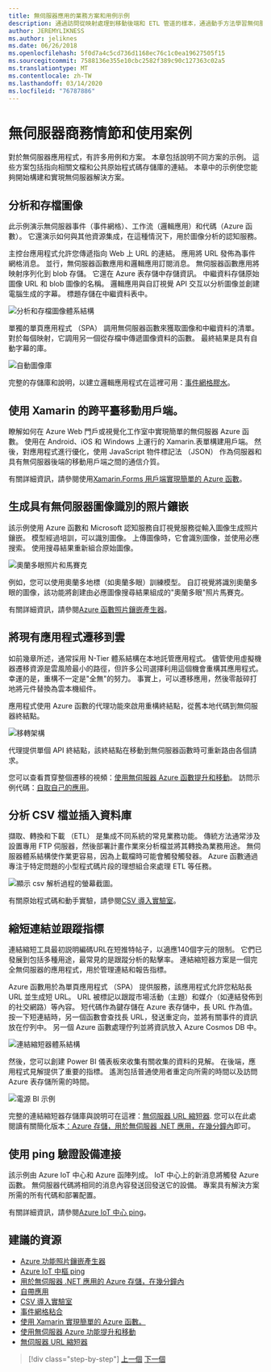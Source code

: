 ```yaml
---
title: 無伺服器應用的業務方案和用例示例
description: 通過訪問從映射處理到移動後端和 ETL 管道的樣本，通過動手方法學習無伺服器。
author: JEREMYLIKNESS
ms.author: jeliknes
ms.date: 06/26/2018
ms.openlocfilehash: 5f0d7a4c5cd736d1168ec76c1c0ea19627505f15
ms.sourcegitcommit: 7588136e355e10cbc2582f389c90c127363c02a5
ms.translationtype: MT
ms.contentlocale: zh-TW
ms.lasthandoff: 03/14/2020
ms.locfileid: "76787886"
---
```

# <a name="serverless-business-scenarios-and-use-cases"></a>無伺服器商務情節和使用案例

對於無伺服器應用程式，有許多用例和方案。 本章包括說明不同方案的示例。 這些方案包括指向相關文檔和公共原始程式碼存儲庫的連結。 本章中的示例使您能夠開始構建和實現無伺服器解決方案。

## <a name="analyze-and-archive-images"></a>分析和存檔圖像

此示例演示無伺服器事件（事件網格）、工作流（邏輯應用）和代碼（Azure 函數）。 它還演示如何與其他資源集成，在這種情況下，用於圖像分析的認知服務。

主控台應用程式允許您傳遞指向 Web 上 URL 的連結。 應用將 URL 發佈為事件網格消息。 並行，無伺服器函數應用和邏輯應用訂閱消息。 無伺服器函數應用將映射序列化到 blob 存儲。 它還在 Azure 表存儲中存儲資訊。 中繼資料存儲原始圖像 URL 和 blob 圖像的名稱。 邏輯應用與自訂視覺 API 交互以分析圖像並創建電腦生成的字幕。 標題存儲在中繼資料表中。

![分析和存檔圖像體系結構](./media/image-processing-example.png)

單獨的單頁應用程式 （SPA） 調用無伺服器函數來獲取圖像和中繼資料的清單。 對於每個映射，它調用另一個從存檔中傳遞圖像資料的函數。 最終結果是具有自動字幕的庫。

![自動圖像庫](./media/automated-image-gallery.png)

完整的存儲庫和說明，以建立邏輯應用程式在這裡可用：[事件網格膠水](https://github.com/JeremyLikness/Event-Grid-Glue)。

## <a name="cross-platform-mobile-client-using-xamarinforms-and-functions"></a>使用 Xamarin 的跨平臺移動用戶端。

瞭解如何在 Azure Web 門戶或視覺化工作室中實現簡單的無伺服器 Azure 函數。 使用在 Android、iOS 和 Windows 上運行的 Xamarin.表單構建用戶端。 然後，對應用程式進行優化，使用 JavaScript 物件標記法 （JSON） 作為伺服器和具有無伺服器後端的移動用戶端之間的通信介質。

有關詳細資訊，請參閱使用[Xamarin.Forms 用戶端實現簡單的 Azure 函數](https://docs.microsoft.com/samples/azure-samples/functions-xamarin-getting-started/implementing-a-simple-azure-function-with-a-xamarinforms-client/)。

## <a name="generate-a-photo-mosaic-with-serverless-image-recognition"></a>生成具有無伺服器圖像識別的照片鑲嵌

該示例使用 Azure 函數和 Microsoft 認知服務自訂視覺服務從輸入圖像生成照片鑲嵌。 模型經過培訓，可以識別圖像。 上傳圖像時，它會識別圖像，並使用必應搜索。 使用搜尋結果重新組合原始圖像。

![奧蘭多眼照片和馬賽克](./media/orlando-eye-both.png)

例如，您可以使用奧蘭多地標（如奧蘭多眼）訓練模型。 自訂視覺將識別奧蘭多眼的圖像，該功能將創建由必應圖像搜尋結果組成的"奧蘭多眼"照片馬賽克。

有關詳細資訊，請參閱[Azure 函數照片鑲嵌產生器](https://github.com/Azure-Samples/functions-dotnet-photo-mosaic)。

## <a name="migrate-an-existing-application-to-the-cloud"></a>將現有應用程式遷移到雲

如前幾章所述，通常採用 N-Tier 體系結構在本地託管應用程式。 儘管使用虛擬機器遷移資源是雲風險最小的路徑，但許多公司選擇利用這個機會重構其應用程式。 幸運的是，重構不一定是"全無"的努力。 事實上，可以遷移應用，然後零敲碎打地將元件替換為雲本機組件。

應用程式使用 Azure 函數的代理功能來啟用重構終結點，從舊本地代碼到無伺服器終結點。

![移轉架構](./media/migration-architecture.png)

代理提供單個 API 終結點，該終結點在移動到無伺服器函數時可重新路由各個請求。

您可以查看貫穿整個遷移的視頻：[使用無伺服器 Azure 函數提升和移動](https://channel9.msdn.com/Events/Connect/2017/E102)。 訪問示例代碼：[自取自己的應用](https://github.com/JeremyLikness/bring-own-app-connect-17)。

## <a name="parse-a-csv-file-and-insert-into-a-database"></a>分析 CSV 檔並插入資料庫

擷取、轉換和下載 （ETL） 是集成不同系統的常見業務功能。 傳統方法通常涉及設置專用 FTP 伺服器，然後部署計畫作業來分析檔並將其轉換為業務用途。 無伺服器體系結構使作業更容易，因為上載檔時可能會觸發觸發器。 Azure 函數通過專注于特定問題的小型程式碼片段的理想組合來處理 ETL 等任務。

![顯示 csv 解析過程的螢幕截圖。](./media/serverless-business-scenarios/csv-parse-database-import.png)

有關原始程式碼和動手實驗，請參閱[CSV 導入實驗室](https://github.com/JeremyLikness/azure-fn-file-process-hol)。

## <a name="shorten-links-and-track-metrics"></a>縮短連結並跟蹤指標

連結縮短工具最初説明編碼URL在短推特帖子，以適應140個字元的限制。 它們已發展到包括多種用途，最常見的是跟蹤分析的點擊率。 連結縮短器方案是一個完全無伺服器的應用程式，用於管理連結和報告指標。

Azure 函數用於為單頁應用程式 （SPA） 提供服務，該應用程式允許您粘貼長 URL 並生成短 URL。 URL 被標記以跟蹤市場活動（主題）和媒介（如連結發佈到的社交網路）等內容。 短代碼作為鍵存儲在 Azure 表存儲中，長 URL 作為值。 按一下短連結時，另一個函數會查找長 URL，發送重定向，並將有關事件的資訊放在佇列中。 另一個 Azure 函數處理佇列並將資訊放入 Azure Cosmos DB 中。

![連結縮短器體系結構](./media/link-shortener-architecture.png)

然後，您可以創建 Power BI 儀表板來收集有關收集的資料的見解。 在後端，應用程式見解提供了重要的指標。 遙測包括普通使用者重定向所需的時間以及訪問 Azure 表存儲所需的時間。

![電源 BI 示例](./media/power-bi-example.png)

完整的連結縮短器存儲庫與說明可在這裡：[無伺服器 URL 縮短器](https://github.com/jeremylikness/serverless-url-shortener). 您可以在此處閱讀有關簡化版本[：Azure 存儲，用於無伺服器 .NET 應用，在幾分鐘內](https://devblogs.microsoft.com/aspnet/azure-storage-for-serverless-net-apps-in-minutes/)即可。

## <a name="verify-device-connectivity-using-a-ping"></a>使用 ping 驗證設備連接

該示例由 Azure IoT 中心和 Azure 函陣列成。 IoT 中心上的新消息將觸發 Azure 函數。 無伺服器代碼將相同的消息內容發送回發送它的設備。 專案具有解決方案所需的所有代碼和部署配置。

有關詳細資訊，請參閱[Azure IoT 中心 ping](https://github.com/Azure-Samples/iot-hub-node-ping)。

## <a name="recommended-resources"></a>建議的資源

- [Azure 功能照片鑲嵌產生器](https://github.com/Azure-Samples/functions-dotnet-photo-mosaic)
- [Azure IoT 中樞 ping](https://github.com/Azure-Samples/iot-hub-node-ping)
- [用於無伺服器 .NET 應用的 Azure 存儲，在幾分鐘內](https://devblogs.microsoft.com/aspnet/azure-storage-for-serverless-net-apps-in-minutes/)
- [自帶應用](https://github.com/JeremyLikness/bring-own-app-connect-17)
- [CSV 導入實驗室](https://github.com/JeremyLikness/azure-fn-file-process-hol)
- [事件網格粘合](https://github.com/JeremyLikness/Event-Grid-Glue)
- [使用 Xamarin 實現簡單的 Azure 函數。](https://docs.microsoft.com/samples/azure-samples/functions-xamarin-getting-started/implementing-a-simple-azure-function-with-a-xamarinforms-client/)
- [使用無伺服器 Azure 功能提升和移動](https://channel9.msdn.com/Events/Connect/2017/E102)
- [無伺服器 URL 縮短器](https://github.com/jeremylikness/serverless-url-shortener)

>[!div class="step-by-step"]
>[上一個](orchestration-patterns.md)
>[下一個](serverless-conclusion.md)
